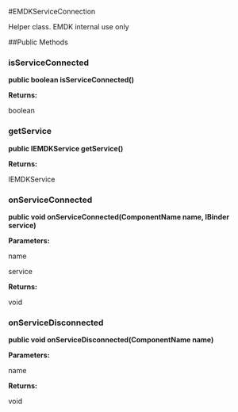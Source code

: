 #EMDKServiceConnection

Helper class. EMDK internal use only

##Public Methods

### isServiceConnected

**public boolean isServiceConnected()**



**Returns:**

boolean

### getService

**public IEMDKService getService()**



**Returns:**

IEMDKService

### onServiceConnected

**public void onServiceConnected(ComponentName name, IBinder service)**



**Parameters:**

name

service

**Returns:**

void

### onServiceDisconnected

**public void onServiceDisconnected(ComponentName name)**



**Parameters:**

name

**Returns:**

void

